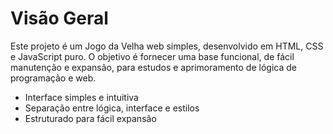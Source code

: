 # Visão Geral

Este projeto é um Jogo da Velha web simples, desenvolvido em HTML, CSS e JavaScript puro. O objetivo é fornecer uma base funcional, de fácil manutenção e expansão, para estudos e aprimoramento de lógica de programação e web.

- Interface simples e intuitiva
- Separação entre lógica, interface e estilos
- Estruturado para fácil expansão
